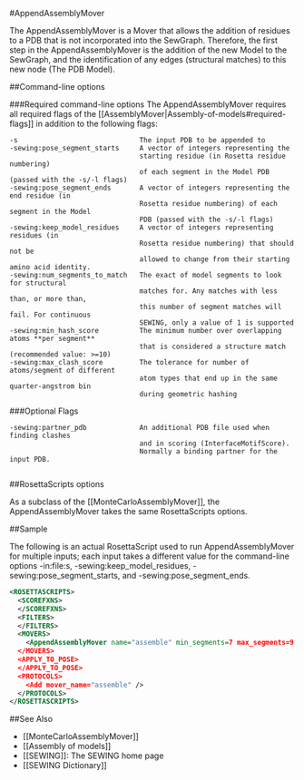 
#AppendAssemblyMover


The AppendAssemblyMover is a Mover that allows the addition of residues to a PDB that is not incorporated into the SewGraph. Therefore, the first step in the AppendAssemblyMover is the addition of the new Model to the SewGraph, and the identification of any edges (structural matches) to this new node (The PDB Model). 

##Command-line options

###Required command-line options
The AppendAssemblyMover requires all required flags of the [[AssemblyMover|Assembly-of-models#required-flags]] in addition to the following flags:

```
-s                              The input PDB to be appended to
-sewing:pose_segment_starts     A vector of integers representing the
                                starting residue (in Rosetta residue numbering)
                                of each segment in the Model PDB (passed with the -s/-l flags)
-sewing:pose_segment_ends       A vector of integers representing the end residue (in
                                Rosetta residue numbering) of each segment in the Model
                                PDB (passed with the -s/-l flags)
-sewing:keep_model_residues     A vector of integers representing residues (in
                                Rosetta residue numbering) that should not be
                                allowed to change from their starting amino acid identity.
-sewing:num_segments_to_match   The exact of model segments to look for structural
                                matches for. Any matches with less than, or more than,
                                this number of segment matches will fail. For continuous
                                SEWING, only a value of 1 is supported
-sewing:min_hash_score          The minimum number over overlapping atoms **per segment**
                                that is considered a structure match (recommended value: >=10)
-sewing:max_clash_score         The tolerance for number of atoms/segment of different
                                atom types that end up in the same quarter-angstrom bin
                                during geometric hashing
```

###Optional Flags

```
-sewing:partner_pdb             An additional PDB file used when finding clashes
                                and in scoring (InterfaceMotifScore).
                                Normally a binding partner for the input PDB.


```

##RosettaScripts options

As a subclass of the [[MonteCarloAssemblyMover]], the AppendAssemblyMover takes the same RosettaScripts options.

##Sample

The following is an actual RosettaScript used to run AppendAssemblyMover for multiple inputs; each input takes a different value for the command-line options -in:file:s, -sewing:keep_model_residues, -sewing:pose_segment_starts, and -sewing:pose_segment_ends.
```xml
<ROSETTASCRIPTS>
  <SCOREFXNS>
  </SCOREFXNS>
  <FILTERS>
  </FILTERS>
  <MOVERS>
    <AppendAssemblyMover name="assemble" min_segments=7 max_segments=9 cycles=10000 />
  </MOVERS>
  <APPLY_TO_POSE>
  </APPLY_TO_POSE>
  <PROTOCOLS>
    <Add mover_name="assemble" />
  </PROTOCOLS>
</ROSETTASCRIPTS>
```

##See Also
* [[MonteCarloAssemblyMover]]
* [[Assembly of models]]
* [[SEWING]]: The SEWING home page
* [[SEWING Dictionary]]


